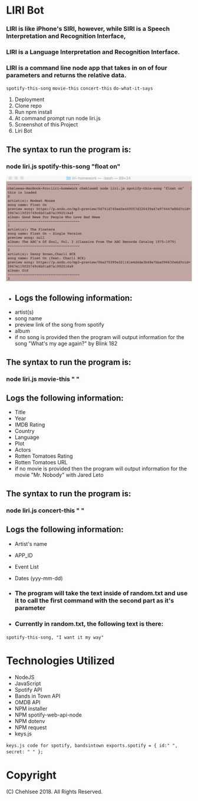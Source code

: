 # LIRI Bot
### LIRI is like iPhone's SIRI, however, while SIRI is a Speech Interpretation and Recognition Interface,
### LIRI is a Language Interpretation and Recognition Interface. 
### LIRI is a command line node app that takes in on of four parameters and returns the relative data.
`` spotify-this-song ``
`` movie-this ``
`` concert-this ``
`` do-what-it-says ``

1. Deployment
2. Clone repo
3. Run npm install
4. At command prompt run node liri.js <pass in an instruction from above>
5. Screenshot of this Project
6. Liri Bot

## The syntax to run the program is:
### node liri.js spotify-this-song "float on"
![Working Code in Terminal for Spotify-this-song "Float On"](https://github.com/chehlsee/liri-homework/blob/master/spotify-this-song.png "Spotify-this-song") 
* ## Logs the following information:
* artist(s)
* song name
* preview link of the song from spotify
* album
* if no song is provided then the program will output information for the song "What's my age again?" by Blink 182

## The syntax to run the program is:
### node liri.js movie-this " "

 ## Logs the following information:
* Title
* Year
* IMDB Rating
* Country
* Language
* Plot
* Actors
* Rotten Tomatoes Rating
* Rotten Tomatoes URL
* if no movie is provided then the program will output information for the movie "Mr. Nobody" with Jared Leto

## The syntax to run the program is:
### node liri.js concert-this " "

## Logs the following information:
* Artist's name
* APP_ID
* Event List
* Dates (yyy-mm-dd)

* ### The program will take the text inside of random.txt and use it to call the first command with the second part as it's parameter
* ### Currently in random.txt, the following text is there:
`` spotify-this-song, "I want it my way" ``

# Technologies Utilized
* NodeJS
* JavaScript
* Spotify API
* Bands in Town API
* OMDB API
* NPM installer
* NPM spotify-web-api-node
* NPM dotenv
* NPM request
* keys.js


``keys.js code for spotify, bandsintown
exports.spotify = {
id:" ",
secret: " "
};
``


 # Copyright
 (C) Chehlsee 2018. All Rights Reserved.

